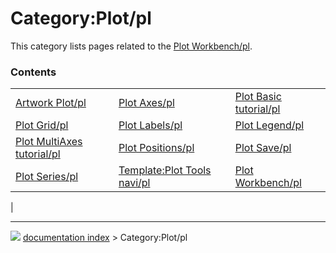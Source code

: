 # Category:Plot/pl
This category lists pages related to the [Plot Workbench/pl](Plot_Workbench/pl.md).

### Contents

|     |     |     |
| --- | --- | --- |
| [Artwork Plot/pl](Artwork_Plot/pl.md) | [Plot Axes/pl](Plot_Axes/pl.md) | [Plot Basic tutorial/pl](Plot_Basic_tutorial/pl.md) |
| [Plot Grid/pl](Plot_Grid/pl.md) | [Plot Labels/pl](Plot_Labels/pl.md) | [Plot Legend/pl](Plot_Legend/pl.md) |
| [Plot MultiAxes tutorial/pl](Plot_MultiAxes_tutorial/pl.md) | [Plot Positions/pl](Plot_Positions/pl.md) | [Plot Save/pl](Plot_Save/pl.md) |
| [Plot Series/pl](Plot_Series/pl.md) | [Template:Plot Tools navi/pl](Template_Plot_Tools_navi/pl.md) | [Plot Workbench/pl](Plot_Workbench/pl.md) |
|



---
![](images/Button_right.svg) [documentation index](../README.md) > Category:Plot/pl
